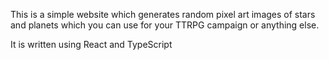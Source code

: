 This is a simple website which generates random pixel art images of stars and planets which you can use for your TTRPG campaign or anything else.

It is written using React and TypeScript
